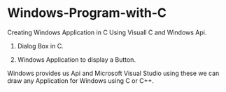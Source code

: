 # Windows-Program-with-C

Creating Windows Application in C Using Visuall C and Windows Api.

1. Dialog Box in C.

2. Windows Application to display a Button.


Windows provides us Api and Microsoft Visual Studio using these we can draw any Application for Windows using C or C++.

